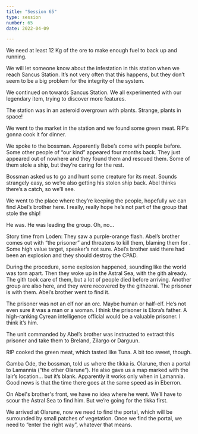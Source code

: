```yaml
---
title: "Session 65"
type: session
number: 65
date: 2022-04-09

---
```


We need at least 12 Kg of the ore to make enough fuel to back up and running.

We will let someone know about the infestation in this station when we reach Sancus Station. It’s not very often that this happens, but they don’t seem to be a big problem for the integrity of the system.

We continued on towards Sancus Station. We all experimented with our legendary item, trying to discover more features.

The station was in an asteroid overgrown with plants. Strange, plants in space!

We went to the market in the station and we found some green meat. RIP’s gonna cook it for dinner.

We spoke to the bossman. Apparently Bebe’s come with people before. Some other people of “our kind” appeared four months back. They just appeared out of nowhere and they found them and rescued them. Some of them stole a ship, but they’re caring for the rest.

Bossman asked us to go and hunt some creature for its meat. Sounds strangely easy, so we’re also getting his stolen ship back. Abel thinks there’s a catch, so we’ll see.

We went to the place where they’re keeping the people, hopefully we can find Abel’s brother here. I really, really hope he’s not part of the group that stole the ship!

He was. He was leading the group. Oh, no…

Story time from Loden: They saw a purple-orange flash. Abel’s brother comes out with “the prisoner” and threatens to kill them, blaming them for . Some high value target, speaker’s not sure. Abel’s brother said there had been an explosion and they should destroy the CPAD.

During the procedure, some explosion happened, sounding like the world was torn apart. Then they woke up in the Astral Sea, with the gith already. The gith took care of them, but a lot of people died before arriving. Another group are also here, and they were recovered by the githzerai. The prisoner is with them. Abel’s brother went to find it.

The prisoner was not an elf nor an orc. Maybe human or half-elf. He’s not even sure it was a man or a woman. I think the prisoner is Elora’s father. A high-ranking Cyrean intelligence official would be a valuable prisoner. I think it’s him.

The unit commanded by Abel’s brother was instructed to extract this prisoner and take them to Breland, Zilargo or Darguun.

RIP cooked the green meat, which tasted like Tuna. A bit too sweet, though.

Gamba Ode, the bossman, told us where the tikka is. Olarune, then a portal to Lamannia (“the other Olarune”). He also gave us a map marked with the lair’s location… but it’s blank. Apparently it works only when in Lamannia. Good news is that the time there goes at the same speed as in Eberron.

On Abel's brother's front, we have no idea where he went. We’ll have to scour the Astral Sea to find him. But we’re going for the tikka first.

We arrived at Olarune, now we need to find the portal, which will be surrounded by small patches of vegetation. Once we find the portal, we need to “enter the right way”, whatever that means.